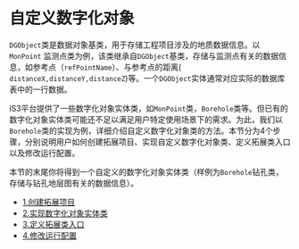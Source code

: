 # 自定义数字化对象

`DGObject`类是数据对象基类，用于存储工程项目涉及的地质数据信息。以`MonPoint` 监测点类为例，该类继承自`DGObject`基类，存储与监测点有关的数据信息，如参考点（`refPointName`）、与参考点的距离(` distanceX,distanceY,distanceZ`)等。一个`DGObject`实体通常对应实际的数据库表中的一行数据。

iS3平台提供了一些数字化对象实体类，如`MonPoint`类，`Borehole`类等。但已有的数字化对象实体类可能还不足以满足用户特定使用场景下的需求。为此，我们以`Borehole`类的实现为例，详细介绍自定义数字化对象类的方法。本节分为4个步骤，分别说明用户如何创建拓展项目、实现自定义数字化对象类、定义拓展类入口以及修改运行配置。

本节的末尾你将得到一个自定义的数字化对象实体类（样例为`Borehole`钻孔类，存储与钻孔地层图有关的数据信息）。


   * [1.创建拓展项目](./part1/detail1.md)
   * [2.实现数字化对象实体类](./part1/detail2.md)
   * [3.定义拓展类入口](./part1/detail3.md)
   * [4.修改运行配置](./part1/detail4.md)

